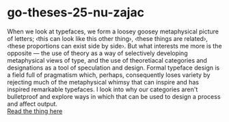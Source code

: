 # go-theses-25-nu-zajac
When we look at typefaces, we form a loosey goosey metaphysical picture of letters; ‹this can look like this other thing›, ‹these things are related›, ‹these proportions can exist side by side›. But what interests me more is the opposite — the use of theory as a way of selectively developing metaphysical views of type, and the use of theoretiacal categories and designations as a tool of speculation and design. Formal typeface design is a field full of pragmatism which, perhaps, consequently loses variety by rejecting much of the metaphysical whimsy that can inspire and has inspired remarkable typefaces.
I look into why our categories aren't bulletproof and explore ways in which that can be used to design a process and affect output.\
[Read the thing here](https://kabk.github.io/go-theses-25-nu-zajac/)